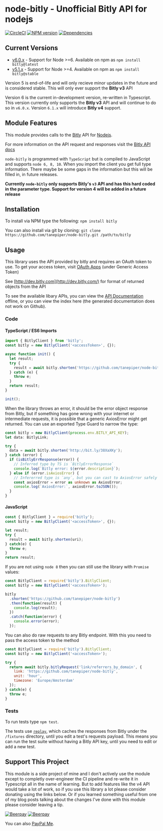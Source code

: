 # node-bitly - Unofficial Bitly API for nodejs

[![CircleCI](https://circleci.com/gh/tanepiper/node-bitly.svg?style=svg)](https://circleci.com/gh/tanepiper/node-bitly) [![NPM version](https://badge.fury.io/js/bitly.png)](http://badge.fury.io/js/bitly) [![Dependencies](https://david-dm.org/tanepiper/node-bitly.svg)](https://david-dm.org/tanepiper/node-bitly)

## Current Versions

* [v6.0.x](https://github.com/tanepiper/node-bitly) - Support for Node >=6. Available on npm as `npm install bitly@latest`
* [v5.1.x](https://github.com/tanepiper/node-bitly/tree/v5.x.x) - Support for Node >=4. Available on npm as `npm install bitly@stable`

Version 5 is end-of-life and will only recieve minor updates in the future and is considered stable.  This will only ever support the **Bitly v3** API

Version 6 is the current in-development version, re-written in Typescript. This version currently only supports the **Bitly v3** API and will continue to do so in `v6.0.x`. Version `6.1.x` will introduce **Bitly v4** support.

## Module Features

This module provides calls to the [Bitly](http://bitly.com) API for [Nodejs](http://nodejs.org).

For more information on the API request and responses visit the [Bitly API docs](https://dev.bitly.com/api.html)

`node-bitly` is programmed with `TypeScript` but is compiled to JavaScript and supports `node 6, 8, 10`.  When you import the client you get full type information.  There maybe be some gaps in the information but this will be filled in, in future releases.

**Currently `node-bitly` only supports Bitly's `v3` API and has this hard coded in the parameter type.  Support for version 4 will be added in a future release**

## Installation

To install via NPM type the following: `npm install bitly`

You can also install via git by cloning: `git clone https://github.com/tanepiper/node-bitly.git /path/to/bitly`

## Usage

This library uses the API provided by bitly and requires an OAuth token to use.
To get your access token, visit [OAuth Apps](https://bitly.com/a/oauth_apps) (under Generic Access Token)

See [http://dev.bitly.com](http://dev.bitly.com/) for format of returned objects from the API

To see the available libary APIs, you can view the [API Documentation](http://tanepiper.github.io/node-bitly/index.html) offline, or you can view the index here (the generated documentation does not work on Github).

### Code

#### TypeScript / ES6 Imports

```js
import { BitlyClient } from 'bitly';
const bitly = new BitlyClient('<accessToken>', {});

async function init() {
  let result;
  try {
    result = await bitly.shorten('https://github.com/tanepiper/node-bitly');
  } catch (e) {
    throw e;
  }
  return result;
}

init();
```

When the library throws an error, it should be the error object response from Bitly, but if something has gone wrong with your internet or intermediate requests, it is possible that a generic AxiosError might get returned. You can use an exported Type Guard to narrow the type:
```ts
const bitly = new BitlyClient(process.env.BITLY_API_KEY);
let data: BitlyLink;

try {
  data = await bitly.shorten('http://bit.ly/38XaXKy');
} catch (error) {
  if (isBitlyErrResponse(error)) {
    // Inferred type by TS is `BitlyErrorResponse`
    console.log(`Bitly error: ${error.description}`);
  } else if (error.isAxiosError) {
    // Infererred type is `any`, but you can cast to AxiosError safely
    const axiosError = error as unknown as AxiosError;
    console.log(`AxiosError:`, axiosError.toJSON());
  }
}
```

#### JavaScript

```js
const { BitlyClient } = require('bitly');
const bitly = new BitlyClient('<accessToken>', {});

let result;
try {
  result = await bitly.shorten(uri);
} catch(e) {
  throw e;
}
return result;
```

If you are not using `node 8` then you can still use the library with `Promise` values:

```js
const BitlyClient = require('bitly').BitlyClient;
const bitly = new BitlyClient('<accessToken>');

bitly
  .shorten('https://github.com/tanepiper/node-bitly')
  .then(function(result) {
    console.log(result);
  })
  .catch(function(error) {
    console.error(error);
  });
```

You can also do raw requests to any Bitly endpoint. With this you need to pass the access
token to the method

```js
const BitlyClient = require('bitly').BitlyClient;
const bitly = new BitlyClient('<accessToken>');

try {
  return await bitly.bitlyRequest('link/referrers_by_domain', {
    link: 'https://github.com/tanepiper/node-bitly',
    unit: 'hour',
    timezone: 'Europe/Amsterdam'
  });
} catch(e) {
  throw e;
}
```

### Tests

To run tests type `npm test`.

The tests use [`replay`](https://www.npmjs.com/package/replay), which caches the responses from Bitly under the `/fixtures` directory, until you edit a test's requests payload. This means you can run the test suite without having a Bitly API key, until you need to edit or add a new test.

## Support This Project
This module is a side project of mine and I don't actively use the module except to completly over-engineer the CI pipeline and re-write it in Typescript all in the name of learning.  But to add features like the v4 API would take a lot of work, so if you use this library a lot please consider donating using the links below. Or if you learned something useful from one of my blog posts talking about the changes I've done with this module please consider leaving a tip.

[![Beerpay](https://beerpay.io/tanepiper/node-bitly/badge.svg?style=beer-square)](https://beerpay.io/tanepiper/node-bitly)  [![Beerpay](https://beerpay.io/tanepiper/node-bitly/make-wish.svg?style=flat-square)](https://beerpay.io/tanepiper/node-bitly?focus=wish)

You can also [PayPal Me](https://paypal.me/tanepiper).
